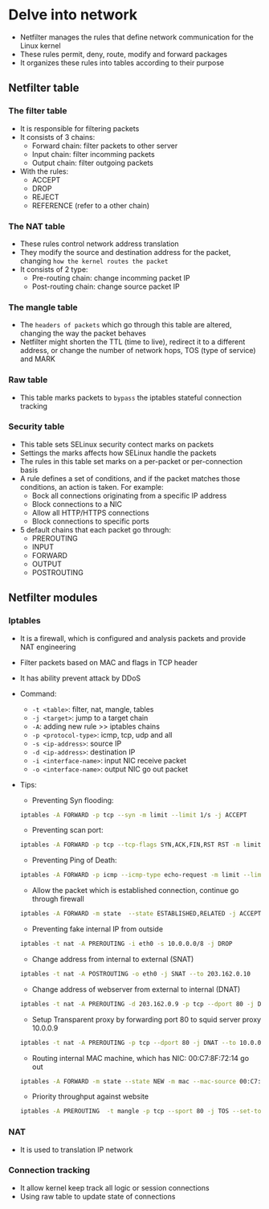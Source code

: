 # Delve into network
- Netfilter manages the rules that define network communication for the Linux kernel
- These rules permit, deny, route, modify and forward packages
- It organizes these rules into tables according to their purpose

## Netfilter table
### The filter table
- It is responsible for filtering packets
- It consists of 3 chains:
    - Forward chain: filter packets to other server
    - Input chain: filter incomming packets 
    - Output chain: filter outgoing packets
- With the rules:
    - ACCEPT
    - DROP
    - REJECT
    - REFERENCE (refer to a other chain)

### The NAT table
- These rules control network address translation
- They modify the source and destination address for the packet, changing `how the kernel routes the packet`
- It consists of 2 type:
    - Pre-routing chain: change incomming packet IP
    - Post-routing chain: change source packet IP

### The mangle table
- The `headers of packets` which go through this table are altered, changing the way the packet behaves
- Netfilter might shorten the TTL (time to live), redirect it to a different address, or change the number of network hops, TOS (type of service) and MARK

### Raw table
- This table marks packets to `bypass` the iptables stateful connection tracking

### Security table
- This table sets SELinux security contect marks on packets 
- Settings the marks affects how SELinux handle the packets
- The rules in this table set marks on a per-packet or per-connection basis
- A rule defines a set of conditions, and if the packet matches those conditions, an action is taken. For example:
    - Bock all connections originating from a specific IP address
    - Block connections to a NIC
    - Allow all HTTP/HTTPS connections
    - Block connections to specific ports
- 5 default chains that each packet go through:
    - PREROUTING
    - INPUT
    - FORWARD
    - OUTPUT
    - POSTROUTING

## Netfilter modules
### Iptables
- It is a firewall, which is configured and analysis packets and provide NAT engineering
- Filter packets based on MAC and flags in TCP header
- It has ability prevent attack by DDoS
- Command:
    - `-t <table>`: filter, nat, mangle, tables
    - `-j <target>`: jump to a target chain
    - `-A`: adding new rule >> iptables chains
    - `-p <protocol-type>`: icmp, tcp, udp and all
    - `-s <ip-address>`: source IP
    - `-d <ip-address>`: destination IP
    - `-i <interface-name>`: input NIC receive packet
    - `-o <interface-name>`: output NIC go out packet
- Tips:
    - Preventing Syn flooding:
    ```bash
    iptables -A FORWARD -p tcp --syn -m limit --limit 1/s -j ACCEPT
    ```
    - Preventing scan port:
    ```bash
    iptables -A FORWARD -p tcp --tcp-flags SYN,ACK,FIN,RST RST -m limit --limit 1/s -j ACCEPT
    ```

    - Preventing Ping of Death:
    ```bash
    iptables -A FORWARD -p icmp --icmp-type echo-request -m limit --limit 1/s -j ACCEPT
    ```
    - Allow the packet which is established connection, continue go through firewall
    ```bash
    iptables -A FORWARD -m state  --state ESTABLISHED,RELATED -j ACCEPT
    ```
    - Preventing fake internal IP from outside
    ```bash
    iptables -t nat -A PREROUTING -i eth0 -s 10.0.0.0/8 -j DROP
    ```
    - Change address from internal to external (SNAT)
    ```bash
    iptables -t nat -A POSTROUTING -o eth0 -j SNAT --to 203.162.0.10
    ```
    - Change address of webserver from external to internal (DNAT)
    ```bash
    iptables -t nat -A PREROUTING -d 203.162.0.9 -p tcp --dport 80 -j DNAT --to 10.0.0.10
    ```
    - Setup Transparent proxy by forwarding port 80 to squid server proxy 10.0.0.9
    ```bash
    iptables -t nat -A PREROUTING -p tcp --dport 80 -j DNAT --to 10.0.0.0:31328
    ```
    - Routing internal MAC machine, which has NIC: 00:C7:8F:72:14 go out
    ```bash
    iptables -A FORWARD -m state --state NEW -m mac --mac-source 00:C7:8F:72:14 -j ACCEPT
    ```
    - Priority throughput against website
    ```bash
    iptables -A PREROUTING  -t mangle -p tcp --sport 80 -j TOS --set-tos Maximize-Throughput
    ```

### NAT
- It is used to translation IP network

### Connection tracking
- It allow kernel keep track all logic or session connections
- Using raw table to update state of connections
